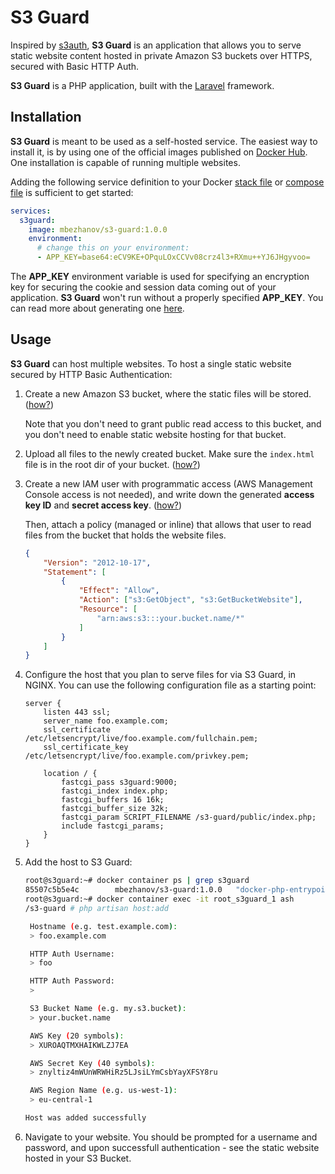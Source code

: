 # S3 Guard

Inspired by [s3auth](https://github.com/yegor256/s3auth), **S3 Guard** is an application that allows you to serve static website content hosted in private Amazon S3 buckets over HTTPS, secured with Basic HTTP Auth.

**S3 Guard** is a PHP application, built with the [Laravel](https://laravel.com/) framework.

## Installation

**S3 Guard** is meant to be used as a self-hosted service. The easiest way to install it, is by using one of the official images published on [Docker Hub](https://hub.docker.com/r/mbezhanov/s3-guard/). One installation is capable of running multiple websites.

Adding the following service definition to your Docker [stack file](https://docs.docker.com/docker-cloud/apps/stack-yaml-reference/) or [compose file](https://docs.docker.com/compose/compose-file/) is sufficient to get started:  

```yaml
services:
  s3guard:
    image: mbezhanov/s3-guard:1.0.0
    environment:
      # change this on your environment:
      - APP_KEY=base64:eCV9KE+OPquLOxCCVv08crz4l3+RXmu++YJ6JHgyvoo=
```

The **APP_KEY** environment variable is used for specifying an encryption key for securing the cookie and session data coming out of your application. **S3 Guard** won't run without a properly specified **APP_KEY**. You can read more about generating one [here](https://laravel.com/docs/5.6/installation#configuration).

## Usage

**S3 Guard** can host multiple websites. To host a single static website secured by HTTP Basic Authentication:

1. Create a new Amazon S3 bucket, where the static files will be stored. ([how?](https://docs.aws.amazon.com/AmazonS3/latest/gsg/CreatingABucket.html)) 

    Note that you don't need to grant public read access to this bucket, and you don't need to enable static website hosting for that bucket.

2. Upload all files to the newly created bucket. Make sure the `index.html` file is in the root dir of your bucket. ([how?](https://docs.aws.amazon.com/AmazonS3/latest/gsg/PuttingAnObjectInABucket.html))

3. Create a new IAM user with programmatic access (AWS Management Console access is not needed), and write down the generated **access key ID** and **secret access key**. ([how?](https://docs.aws.amazon.com/IAM/latest/UserGuide/id_users_create.html#id_users_create_console))

    Then, attach a policy (managed or inline) that allows that user to read files from the bucket that holds the website files.

    ```json
    {
        "Version": "2012-10-17",
        "Statement": [
            {
                "Effect": "Allow",
                "Action": ["s3:GetObject", "s3:GetBucketWebsite"],
                "Resource": [
                    "arn:aws:s3:::your.bucket.name/*"
                ]
            }
        ]
    }
    ```

4. Configure the host that you plan to serve files for via S3 Guard, in NGINX. You can use the following configuration file as a starting point:

    ```
    server {
        listen 443 ssl;
        server_name foo.example.com;
        ssl_certificate /etc/letsencrypt/live/foo.example.com/fullchain.pem;
        ssl_certificate_key /etc/letsencrypt/live/foo.example.com/privkey.pem;
    
        location / {
            fastcgi_pass s3guard:9000;
            fastcgi_index index.php;
            fastcgi_buffers 16 16k;
            fastcgi_buffer_size 32k;
            fastcgi_param SCRIPT_FILENAME /s3-guard/public/index.php;
            include fastcgi_params;
        }
    }
    ```

5. Add the host to S3 Guard:

    ```bash
    root@s3guard:~# docker container ps | grep s3guard
    85507c5b5e4c        mbezhanov/s3-guard:1.0.0   "docker-php-entrypoi…"   About an hour ago   Up About an hour    9000/tcp                                   root_s3guard_1
    root@s3guard:~# docker container exec -it root_s3guard_1 ash
    /s3-guard # php artisan host:add
    
     Hostname (e.g. test.example.com):
     > foo.example.com
    
     HTTP Auth Username:
     > foo
    
     HTTP Auth Password:
     >
    
     S3 Bucket Name (e.g. my.s3.bucket):
     > your.bucket.name
    
     AWS Key (20 symbols):
     > XUROAQTMXHAIKWLZJ7EA
    
     AWS Secret Key (40 symbols):
     > znyltiz4mWUnWRWHiRz5LJsiLYmCsbYayXFSY8ru
    
     AWS Region Name (e.g. us-west-1):
     > eu-central-1
    
    Host was added successfully
    ```

6. Navigate to your website. You should be prompted for a username and password, and upon successfull authentication - see the static website hosted in your S3 Bucket.
 
